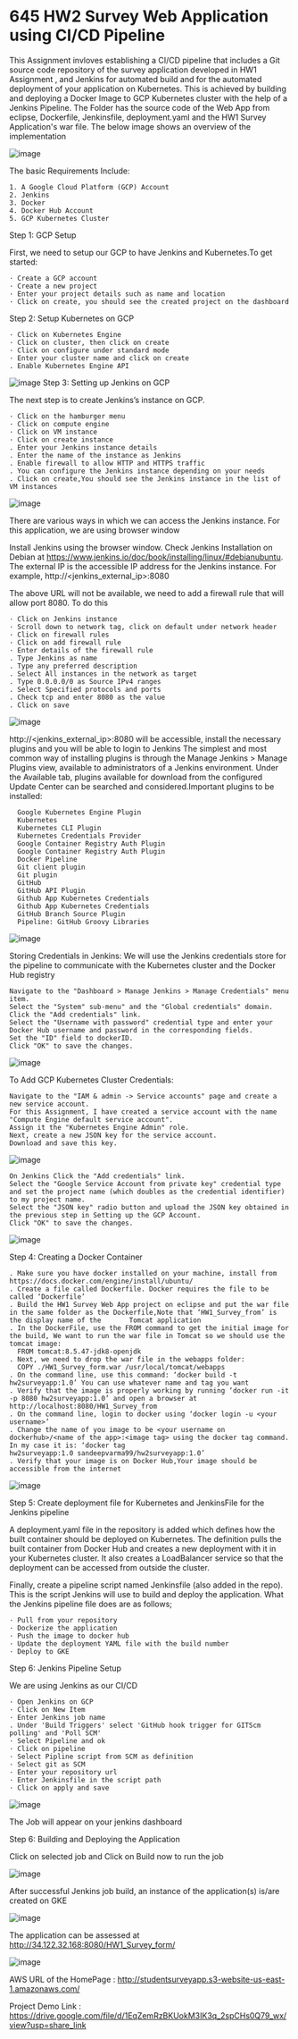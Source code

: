 # 645 HW2 Survey Web Application using CI/CD Pipeline
This Assignment invloves establishing a CI/CD pipeline that includes a Git source code repository of the survey application developed in HW1 Assignment , and Jenkins for automated build and for the automated deployment of your application on Kubernetes. This is achieved by building and deploying a Docker Image to GCP Kubernetes cluster with the help of a Jenkins Pipeline.
The Folder has the source code of the Web App from eclipse, Dockerfile, Jenkinsfile, deployment.yaml and the HW1 Survey Application's war file.
The below image shows an overview of the implementation

![image](https://user-images.githubusercontent.com/32533425/198972473-9fd57b50-3ca4-4d66-a7d8-62386478b7a9.png)

The basic Requirements Include:

    1. A Google Cloud Platform (GCP) Account
    2. Jenkins
    3. Docker
    4. Docker Hub Account
    5. GCP Kubernetes Cluster
Step 1: GCP Setup

First, we need to setup our GCP to have Jenkins and Kubernetes.To get started:

    · Create a GCP account
    · Create a new project
    · Enter your project details such as name and location
    · Click on create, you should see the created project on the dashboard
 
Step 2: Setup Kubernetes on GCP

    · Click on Kubernetes Engine 
    · Click on cluster, then click on create
    · Click on configure under standard mode
    · Enter your cluster name and click on create
    . Enable Kubernetes Engine API
![image](https://user-images.githubusercontent.com/32533425/198981692-0515afd3-fa1b-4fa3-ad79-9626a04f9356.png)
Step 3: Setting up Jenkins on GCP

The next step is to create Jenkins’s instance on GCP.

    · Click on the hamburger menu
    · Click on compute engine
    · Click on VM instance
    · Click on create instance
    . Enter your Jenkins instance details
    . Enter the name of the instance as Jenkins
    . Enable firewall to allow HTTP and HTTPS traffic
    . You can configure the Jenkins instance depending on your needs
    . Click on create,You should see the Jenkins instance in the list of VM instances
![image](https://user-images.githubusercontent.com/32533425/198983632-6cd925a0-3a77-403a-894e-07adf5a96133.png)

There are various ways in which we can access the Jenkins instance. For this application, we are using browser window

Install Jenkins using the browser window. Check Jenkins Installation on Debian at https://www.jenkins.io/doc/book/installing/linux/#debianubuntu.
The external IP is the accessible IP address for the Jenkins instance. For example, http://<jenkins_external_ip>:8080

The above URL will not be available, we need to add a firewall rule that will allow port 8080. To do this

    · Click on Jenkins instance
    · Scroll down to network tag, click on default under network header
    · Click on firewall rules
    · Click on add firewall rule
    · Enter details of the firewall rule
    . Type Jenkins as name
    . Type any preferred description
    . Select All instances in the network as target
    . Type 0.0.0.0/0 as Source IPv4 ranges
    . Select Specified protocols and ports
    . Check tcp and enter 8080 as the value
    . Click on save
![image](https://user-images.githubusercontent.com/32533425/198984161-375a78bd-3ca7-4a2f-ae43-2b61fa9c6c28.png)


http://<jenkins_external_ip>:8080 will be accessible, install the necessary plugins and you will be able to login to Jenkins
The simplest and most common way of installing plugins is through the Manage Jenkins > Manage Plugins view, available to administrators of a Jenkins environment.
Under the Available tab, plugins available for download from the configured Update Center can be searched and considered.Important plugins to be installed:

      Google Kubernetes Engine Plugin
      Kubernetes
      Kubernetes CLI Plugin
      Kubernetes Credentials Provider
      Google Container Registry Auth Plugin
      Google Container Registry Auth Plugin
      Docker Pipeline
      Git client plugin
      Git plugin
      GitHub
      GitHub API Plugin
      Github App Kubernetes Credentials
      Github App Kubernetes Credentials
      GitHub Branch Source Plugin
      Pipeline: GitHub Groovy Libraries
      
![image](https://user-images.githubusercontent.com/32533425/198983852-f49962fd-5b45-42fc-b938-023979529382.png)

Storing Credentials in Jenkins:
We will use the Jenkins credentials store for the pipeline to communicate with the Kubernetes cluster and the Docker Hub registry

    Navigate to the "Dashboard > Manage Jenkins > Manage Credentials" menu item.
    Select the "System" sub-menu" and the "Global credentials" domain.
    Click the "Add credentials" link. 
    Select the "Username with password" credential type and enter your Docker Hub username and password in the corresponding fields. 
    Set the "ID" field to dockerID. 
    Click "OK" to save the changes.
![image](https://user-images.githubusercontent.com/32533425/198992781-37b7918f-0b5b-49b7-b920-31c8b73997ee.png)


To Add GCP Kubernetes Cluster Credentials:

    Navigate to the "IAM & admin -> Service accounts" page and create a new service account.
    For this Assignment, I have created a service account with the name "Compute Engine default service account". 
    Assign it the "Kubernetes Engine Admin" role.
    Next, create a new JSON key for the service account. 
    Download and save this key.
    
![image](https://user-images.githubusercontent.com/32533425/198993771-28d4921d-329a-44d8-8c2e-0ef5e77a4360.png)

    On Jenkins Click the "Add credentials" link.
    Select the "Google Service Account from private key" credential type and set the project name (which doubles as the credential identifier) to my project name. 
    Select the "JSON key" radio button and upload the JSON key obtained in the previous step in Setting up the GCP Account. 
    Click "OK" to save the changes.
    
![image](https://user-images.githubusercontent.com/32533425/198993887-ed6998d1-ff42-467d-9a2e-bb93f389a710.png)


Step 4: Creating a Docker Container

    . Make sure you have docker installed on your machine, install from https://docs.docker.com/engine/install/ubuntu/
    . Create a file called Dockerfile. Docker requires the file to be called ‘Dockerfile’
    . Build the HW1 Survey Web App project on eclipse and put the war file in the same folder as the Dockerfile,Note that ‘HW1_Survey_from’ is the display name of the       Tomcat application
    . In the DockerFile, use the FROM command to get the initial image for the build, We want to run the war file in Tomcat so we should use the tomcat image:
      FROM tomcat:8.5.47-jdk8-openjdk
    . Next, we need to drop the war file in the webapps folder:
      COPY ./HW1_Survey_form.war /usr/local/tomcat/webapps
    . On the command line, use this command: ‘docker build -t hw2surveyapp:1.0’ You can use whatever name and tag you want
    . Verify that the image is properly working by running ‘docker run -it -p 8080 hw2surveyapp:1.0’ and open a browser at http://localhost:8080/HW1_Survey_from
    . On the command line, login to docker using ‘docker login -u <your username>’
    . Change the name of you image to be <your username on dockerhub>/<name of the app>:<image tag> using the docker tag command. In my case it is: ‘docker tag   
    hw2surveyapp:1.0 sandeepvarma99/hw2surveyapp:1.0’
    . Verify that your image is on Docker Hub,Your image should be accessible from the internet
    
    
    
![image](https://user-images.githubusercontent.com/32533425/198989937-4607bb99-4dec-41fe-a967-95ccb8f78b2c.png)


Step 5: Create deployment file for Kubernetes and JenkinsFile for the Jenkins pipeline

A deployment.yaml file in the repository is added which defines how the built container should be deployed on Kubernetes.
The definition pulls the built container from Docker Hub and creates a new deployment with it in your Kubernetes cluster. It also creates a LoadBalancer service so that the deployment can be accessed from outside the cluster.

Finally, create a pipeline script named Jenkinsfile (also added in the repo). This is the script Jenkins will use to build and deploy the application.
What the Jenkins pipeline file does are as follows;

    · Pull from your repository
    · Dockerize the application
    · Push the image to docker hub
    · Update the deployment YAML file with the build number
    · Deploy to GKE

Step 6: Jenkins Pipeline Setup

We are using Jenkins as our CI/CD

    · Open Jenkins on GCP
    · Click on New Item
    · Enter Jenkins job name
    . Under 'Build Triggers' select 'GitHub hook trigger for GITScm polling' and 'Poll SCM'
    · Select Pipeline and ok
    · Click on pipeline
    · Select Pipline script from SCM as definition
    · Select git as SCM
    · Enter your repository url
    · Enter Jenkinsfile in the script path
    · Click on apply and save

![image](https://user-images.githubusercontent.com/32533425/198995187-c781f3cd-b73f-4a31-95fa-615798cc3761.png)

The Job will appear on your jenkins dashboard

Step 6: Building and Deploying the Application

Click on selected job and Click on Build now to run the job

![image](https://user-images.githubusercontent.com/32533425/198995821-4ce1b091-225e-4b71-8ab2-69f2f09480c6.png)

After successful Jenkins job build, an instance of the application(s) is/are created on GKE

![image](https://user-images.githubusercontent.com/32533425/198996196-8d7351ee-1678-45aa-b08c-6dee06dd0626.png)


The application can be assessed at http://34.122.32.168:8080/HW1_Survey_form/


![image](https://user-images.githubusercontent.com/32533425/198996318-6b577534-96f2-47b4-9a49-fd1edbdd917c.png)

AWS URL of the HomePage : http://studentsurveyapp.s3-website-us-east-1.amazonaws.com/

Project Demo Link : https://drive.google.com/file/d/1EqZemRzBKUokM3IK3q_2spCHs0Q79_wx/view?usp=share_link

